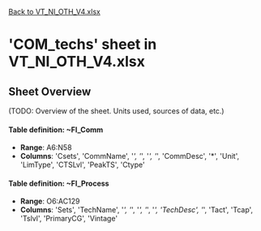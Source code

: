 [Back to VT_NI_OTH_V4.xlsx](README.md)

# 'COM_techs' sheet in VT_NI_OTH_V4.xlsx

## Sheet Overview

(TODO: Overview of the sheet. Units used, sources of data, etc.)

#### Table definition: ~FI_Comm
- **Range**: A6:N58
- **Columns**: 'Csets', 'CommName', '*', '*', '*', '*', 'CommDesc', '*', 'Unit', 'LimType', 'CTSLvl', 'PeakTS', 'Ctype'

#### Table definition: ~FI_Process
- **Range**: O6:AC129
- **Columns**: 'Sets', 'TechName', '*', '*', '*', '*', '*', 'TechDesc', '*', 'Tact', 'Tcap', 'Tslvl', 'PrimaryCG', 'Vintage'

